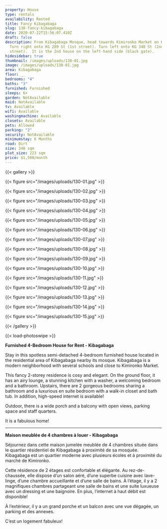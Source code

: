 ```yaml
---
property: House
type: rentals
availability: Rented
title: Fancy Kibagabaga
slug: 130-fancy-kibagabaga
date: 2020-07-22T15:56:07.410Z
draft: false
description: From Kibagabaga Mosque, head towards Kimironko Market on KG 19 Ave.
  Turn right onto KG 289 St (1st street). Turn left onto KG 348 St (2nd
  street).  It is the 2nd house on the left-hand side (black gate).
hidesidebar: true
thumbnail: /images/uploads/130-01.jpg
image: /images/uploads/130-01.jpg
area: Kibagabaga
floor: __
bedrooms: "4"
baths: "3"
furnished: Furnished
sleeps: 6+
garden: NotAvailable
maid: NotAvailable
tv: Available
wifi: Available
washingmachine: Available
closets: Available
pets: Allowed
parking: "2"
security: NotAvailable
minimumstay: 6 Months
road: Dirt
size: 348 sqm
plot_size: 223 sqm
price: $1,500/month
---
```

{{< gallery >}}

{{< figure src="/images/uploads/130-01.jpg" >}}

{{< figure src="/images/uploads/130-02.jpg" >}}

{{< figure src="/images/uploads/130-03.jpg" >}}

{{< figure src="/images/uploads/130-04.jpg" >}}

{{< figure src="/images/uploads/130-05.jpg" >}}

{{< figure src="/images/uploads/130-06.jpg" >}}

{{< figure src="/images/uploads/130-07.jpg" >}}

{{< figure src="/images/uploads/130-08.jpg" >}}

{{< figure src="/images/uploads/130-09.jpg" >}}

{{< figure src="/images/uploads/130-10.jpg" >}}

{{< figure src="/images/uploads/130-11.jpg" >}}

{{< figure src="/images/uploads/130-12.jpg" >}}

{{< figure src="/images/uploads/130-13.jpg" >}}

{{< figure src="/images/uploads/130-14.jpg" >}}

{{< figure src="/images/uploads/130-15.jpg" >}}

{{< /gallery >}}

{{< load-photoswipe >}}

**Furnished 4-Bedroom House for Rent - Kibagabaga**

Stay in this spotless semi-detached 4-bedroom furnished house located in the residential area of Kibagabaga nearby its mosque. Kibagabaga is a modern neighborhood with several schools and close to Kimironko Market.

This fancy 2-storey residence is cosy and elegant. On the ground floor, it has an airy lounge, a stunning kitchen with a washer, a welcoming bedroom and a bathroom. Upstairs, there are 2 gorgeous bedrooms sharing a bathroom and a luxurious en suite bedroom with a walk-in closet and bath tub. In addition, high-speed internet is available!

Outdoor, there is a wide porch and a balcony with open views, parking space and staff quarters.

It is a fabulous home!

- - -

**Maison meublée de 4 chambres à louer - Kibagabaga**

Séjournez dans cette maison jumelée meublée de 4 chambres située dans le quartier résidentiel de Kibagabaga à proximité de sa mosquée. Kibagabaga est un quartier moderne avec plusieurs écoles et à proximité du marché de Kimironko.

Cette résidence de 2 étages est confortable et élégante. Au rez-de-chaussée, elle dispose d’un salon aéré, d’une superbe cuisine avec lave-linge, d’une chambre accueillante et d’une salle de bains. À l’étage, il y a 2 magnifiques chambres partageant une salle de bains et une suite luxueuse avec un dressing et une baignoire. En plus, l’internet à haut débit est disponible!

À l’extérieur, il y a un grand porche et un balcon avec une vue dégagée, un parking et des annexes.

C’est un logement fabuleux!